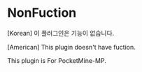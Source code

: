 # NonFuction
[Korean] 이 플러그인은 기능이 없습니다.

[American] This plugin doesn't have fuction.

This plugin is For PocketMine-MP.
